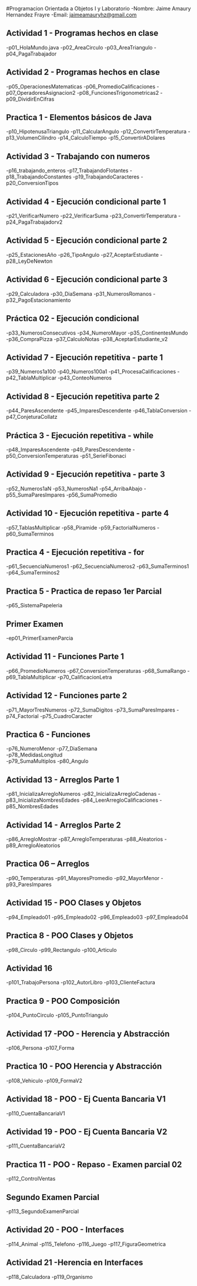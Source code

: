 #Programacion Orientada a Objetos I y Laboratorio
-Nombre: Jaime Amaury Hernandez Frayre
-Email: jaimeamauryhz@gmail.com

## Actividad 1 - Programas hechos en clase
-p01_HolaMundo.java
-p02_AreaCirculo 
-p03_AreaTriangulo
-p04_PagaTrabajador

## Actividad 2 - Programas hechos en clase
-p05_OperacionesMatematicas
-p06_PromedioCalificaciones
-p07_OperadoresAsignacion2
-p08_FuncionesTrigonometricas2
-p09_DividirEnCifras

## Practica 1 - Elementos básicos de Java
-p10_HipotenusaTriangulo
-p11_CalcularAngulo
-p12_ConvertirTemperatura
-p13_VolumenCilindro
-p14_CalculoTiempo
-p15_ConvertirADolares

## Actividad 3 - Trabajando con numeros
-p16_trabajando_enteros
-p17_TrabajandoFlotantes
-p18_TrabajandoConstantes
-p19_TrabajandoCaracteres
-p20_ConversionTipos

## Actividad 4  - Ejecución condicional parte 1
-p21_VerificarNumero
-p22_VerificarSuma
-p23_ConvertirTemperatura
-p24_PagaTrabajadorv2

## Actividad 5 - Ejecución condicional parte 2
-p25_EstacionesAño
-p26_TipoAngulo
-p27_AceptarEstudiante
-p28_LeyDeNewton

## Actividad 6 - Ejecución condicional parte 3
-p29_Calculadora
-p30_DiaSemana
-p31_NumerosRomanos
-p32_PagoEstacionamiento

## Práctica 02 - Ejecución condicional
-p33_NumerosConsecutivos
-p34_NumeroMayor
-p35_ContinentesMundo
-p36_CompraPizza
-p37_CalculoNotas
-p38_AceptarEstudiante_v2

## Actividad 7 - Ejecución repetitiva - parte 1
-p39_Numeros1a100
-p40_Numeros100a1
-p41_ProcesaCalificaciones
-p42_TablaMultiplicar
-p43_ConteoNumeros


## Actividad 8 - Ejecución repetitiva parte 2
-p44_ParesAscendente
-p45_ImparesDescendente
-p46_TablaConversion
-p47_ConjeturaCollatz

## Práctica 3 - Ejecución repetitiva - while
-p48_ImparesAscendente
-p49_ParesDescendente
-p50_ConversionTemperaturas
-p51_SerieFibonaci

## Actividad 9 - Ejecución repetitiva - parte 3
-p52_Numeros1aN
-p53_NumerosNa1
-p54_ArribaAbajo
-p55_SumaParesImpares
-p56_SumaPromedio

## Actividad 10 - Ejecución repetitiva - parte 4
-p57_TablasMultiplicar
-p58_Piramide
-p59_FactorialNumeros
-p60_SumaTerminos

## Practica 4 - Ejecución repetitiva - for
-p61_SecuenciaNumeros1
-p62_SecuenciaNumeros2
-p63_SumaTerminos1
-p64_SumaTerminos2

## Practica 5 - Practica de repaso 1er Parcial
-p65_SistemaPapeleria

## Primer Examen 
-ep01_PrimerExamenParcia

## Actividad 11 - Funciones Parte 1
-p66_PromedioNumeros
-p67_ConversionTemperaturas
-p68_SumaRango
-p69_TablaMultiplicar
-p70_CalificacionLetra

## Actividad 12 - Funciones parte 2
-p71_MayorTresNumeros
-p72_SumaDigitos
-p73_SumaParesImpares
-p74_Factorial
-p75_CuadroCaracter 

## Practica 6 - Funciones
-p76_NumeroMenor
-p77_DiaSemana  
-p78_MedidasLongitud  
-p79_SumaMultiplos
-p80_Angulo

## Actividad 13 - Arreglos Parte 1
-p81_InicializaArregloNumeros
-p82_InicializaArregloCadenas
-p83_InicializaNombresEdades
-p84_LeerArregloCalificaciones
-p85_NombresEdades

## Actividad 14 - Arreglos Parte 2
-p86_ArregloMostrar
-p87_ArregloTemperaturas
-p88_Aleatorios
-p89_ArregloAleatorios

## Practica 06 – Arreglos
-p90_Temperaturas
-p91_MayoresPromedio
-p92_MayorMenor
-p93_ParesImpares

## Actividad 15 - POO Clases y Objetos
-p94_Empleado01
-p95_Empleado02
-p96_Empleado03
-p97_Empleado04

## Practica 8 - POO Clases y Objetos
-p98_Circulo
-p99_Rectangulo
-p100_Articulo

## Actividad 16
-p101_TrabajoPersona
-p102_AutorLibro
-p103_ClienteFactura

## Practica 9 - POO Composición
-p104_PuntoCirculo
-p105_PuntoTriangulo

## Actividad 17 -POO - Herencia y Abstracción
-p106_Persona
-p107_Forma

## Practica 10 - POO Herencia y Abstracción
-p108_Vehiculo
-p109_FormaV2

## Actividad 18 - POO - Ej Cuenta Bancaria V1
-p110_CuentaBancariaV1 

## Actividad 19  - POO - Ej Cuenta Bancaria V2
-p111_CuentaBancariaV2

## Practica 11 - POO - Repaso - Examen parcial 02
-p112_ControlVentas

## Segundo Examen Parcial
-p113_SegundoExamenParcial

## Actividad 20 - POO - Interfaces
-p114_Animal
-p115_Telefono
-p116_Juego
-p117_FiguraGeometrica

## Actividad 21 -Herencia en Interfaces
-p118_Calculadora
-p119_Organismo